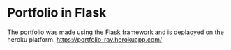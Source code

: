 # Portfolio in Flask

The portfolio was made using the Flask framework and is deplaoyed on the heroku platform.
https://portfolio-rav.herokuapp.com/
